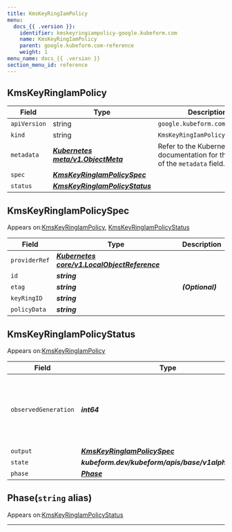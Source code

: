 ```yaml
---
title: KmsKeyRingIamPolicy
menu:
  docs_{{ .version }}:
    identifier: kmskeyringiampolicy-google.kubeform.com
    name: KmsKeyRingIamPolicy
    parent: google.kubeform.com-reference
    weight: 1
menu_name: docs_{{ .version }}
section_menu_id: reference
---
```


## KmsKeyRingIamPolicy
| Field | Type | Description |
| ------ | ----- | ----------- |
| `apiVersion` | string | `google.kubeform.com/v1alpha1` |
|    `kind` | string | `KmsKeyRingIamPolicy` |
| `metadata` | ***[Kubernetes meta/v1.ObjectMeta](https://v1-18.docs.kubernetes.io/docs/reference/generated/kubernetes-api/v1.18/#objectmeta-v1-meta)***|Refer to the Kubernetes API documentation for the fields of the `metadata` field.|
| `spec` | ***[KmsKeyRingIamPolicySpec](#kmskeyringiampolicyspec)***||
| `status` | ***[KmsKeyRingIamPolicyStatus](#kmskeyringiampolicystatus)***||
## KmsKeyRingIamPolicySpec

Appears on:[KmsKeyRingIamPolicy](#kmskeyringiampolicy), [KmsKeyRingIamPolicyStatus](#kmskeyringiampolicystatus)

| Field | Type | Description |
| ------ | ----- | ----------- |
| `providerRef` | ***[Kubernetes core/v1.LocalObjectReference](https://v1-18.docs.kubernetes.io/docs/reference/generated/kubernetes-api/v1.18/#localobjectreference-v1-core)***||
| `id` | ***string***||
| `etag` | ***string***| ***(Optional)*** |
| `keyRingID` | ***string***||
| `policyData` | ***string***||
## KmsKeyRingIamPolicyStatus

Appears on:[KmsKeyRingIamPolicy](#kmskeyringiampolicy)

| Field | Type | Description |
| ------ | ----- | ----------- |
| `observedGeneration` | ***int64***| ***(Optional)*** Resource generation, which is updated on mutation by the API Server.|
| `output` | ***[KmsKeyRingIamPolicySpec](#kmskeyringiampolicyspec)***| ***(Optional)*** |
| `state` | ***kubeform.dev/kubeform/apis/base/v1alpha1.State***| ***(Optional)*** |
| `phase` | ***[Phase](#phase)***| ***(Optional)*** |
## Phase(`string` alias)

Appears on:[KmsKeyRingIamPolicyStatus](#kmskeyringiampolicystatus)

---
